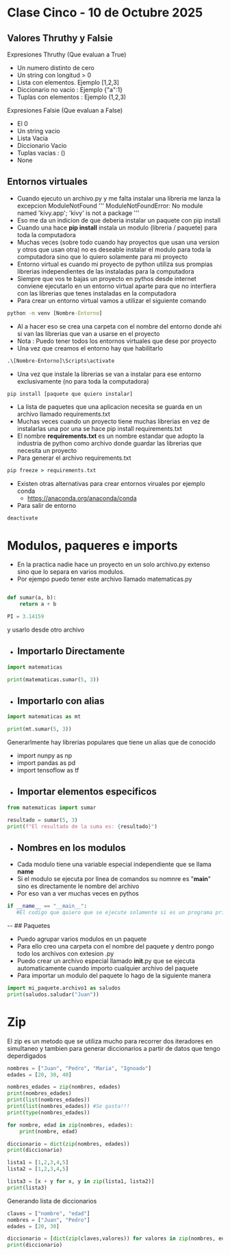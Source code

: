 # Clase Cinco - 10 de Octubre 2025

## Valores Thruthy y Falsie

Expresiones Thruthy (Que evaluan a True)
*  Un numero distinto de cero
*  Un string con longitud > 0
*  Lista con elementos. Ejemplo [1,2,3]
*  Diccionario no vacio : Ejemplo {"a":1}
*  Tuplas con elementos : Ejemplo (1,2,3)

Expresiones Falsie (Que evaluan a False)
* El 0
* Un string vacio
* Lista Vacia
* Diccionario Vacio
* Tuplas vacias : ()
* None

## Entornos virtuales

* Cuando ejecuto un archivo.py y me falta instalar una libreria me lanza la excepcion ModuleNotFound
'''
ModuleNotFoundError: No module named 'kivy.app'; 'kivy' is not a package
'''
* Eso me da un indicion de que deberia instalar un paquete con pip install
* Cuando una hace **pip install** instala un modulo (libreria / paquete) para toda la computadora
* Muchas veces (sobre todo cuando hay proyectos que usan una version y otros que usan otra) no es deseable instalar el modulo para toda la computadora sino que lo quiero solamente para mi proyecto
* Entorno virtual es cuando mi proyecto de python utiliza sus prompias librerias independientes de las instaladas para la computadora
* Siempre que vos te bajas un proyecto en pythos desde internet conviene ejecutarlo en un entorno virtual aparte para que no interfiera con las librerias que tenes instaladas en la computadora
* Para crear un entorno virtual vamos a utilizar el siguiente comando
```cmd
python -m venv [Nombre-Entorno]
```
* Al a hacer eso se crea una carpeta con el nombre del entorno donde ahi si van las librerias que van a usarse en el proyecto
* Nota : Puedo tener todos los entornos virtuales que dese por proyecto
* Una vez que creamos el entorno hay que habilitarlo
```cmd
.\[Nombre-Entorno]\Scripts\activate
```
* Una vez que instale la librerias se van a instalar para ese entorno exclusivamente (no para toda la computadora)
```cmd
pip install [paquete que quiero instalar]
```
* La lista de paquetes que una aplicacion necesita se guarda en un archivo llamado requirements.txt
* Muchas veces cuando un proyecto tiene muchas librerias en vez de instalarlas una por una se hace pip install requirements.txt
* El nombre **requirements.txt** es un nombre estandar que adopto la industria de python como archivo donde guardar las librerias que necesita un proyecto
* Para generar el archivo requirements.txt
```cmd
pip freeze > requirements.txt
```
* Existen otras alternativas para crear entornos viruales por ejemplo conda
  * https://anaconda.org/anaconda/conda
* Para salir de entorno
```
deactivate
```


# Modulos, paqueres e imports

* En la practica nadie hace un proyecto en un solo archivo.py extenso sino que lo separa en varios modulos.
* Por ejempo puedo tener este archivo llamado matematicas.py
```python

def sumar(a, b):
    return a + b

PI = 3.14159
```
y usarlo desde otro archivo



- ## Importarlo Directamente
```python
import matematicas

print(matematicas.sumar(5, 3))
```

- ## Importarlo con alias
```python
import matematicas as mt

print(mt.sumar(5, 3))
```

Generarlmente hay librerias populares que tiene un alias que de conocido
* import nunpy as np
* import pandas as pd
* import tensoflow as tf


- ## Importar elementos especificos
```python
from matematicas import sumar

resultado = sumar(5, 3)
print(f"El resultado de la suma es: {resultado}")
```

- ## Nombres en los modulos

* Cada modulo tiene una variable especial independiente que se llama __name__
* Si el modulo se ejecuta por linea de comandos su nomnre es "__main__" sino es directamente le nombre del archivo
* Por eso van a ver muchas veces en pythos
```python
if __name__ == "__main__":
   #El codigo que quiero que se ejecute solamente si es un programa principal
```

-- ## Paquetes

* Puedo agrupar varios modulos en un paquete
* Para ello creo una carpeta con el nombre del paquete y dentro pongo todo los archivos con extesion .py
* Puedo crear un archivo especial llamado __init__.py que se ejecuta automaticamente cuando importo cualquier archivo del paquete
* Para importar un modulo del paquete lo hago de la siguiente manera

```python
import mi_paquete.archivo1 as saludos
print(saludos.saludar("Juan"))
```

# Zip

El zip es un metodo que se utiliza mucho para recorrer dos iteradores en simultaneo y tambien para generar diccionarios a partir de datos que tengo deperdigados

```python
nombres = ["Juan", "Pedro", "Maria", "Ignoado"]
edades = [20, 30, 40]

nombres_edades = zip(nombres, edades)
print(nombres_edades)
print(list(nombres_edades))
print(list(nombres_edades)) #Se gasta!!!
print(type(nombres_edades))

for nombre, edad in zip(nombres, edades):
    print(nombre, edad)

diccionario = dict(zip(nombres, edades))
print(diccionario)

lista1 = [1,2,3,4,5]
lista2 = [1,2,3,4,5]

lista3 = [x + y for x, y in zip(lista1, lista2)]
print(lista3)
```

Generando lista de diccionarios

```python
claves = ["nombre", "edad"]
nombres = ["Juan", "Pedro"]
edades = [20, 30]

diccionario = [dict(zip(claves,valores)) for valores in zip(nombres, edades)]
print(diccionario)
```
